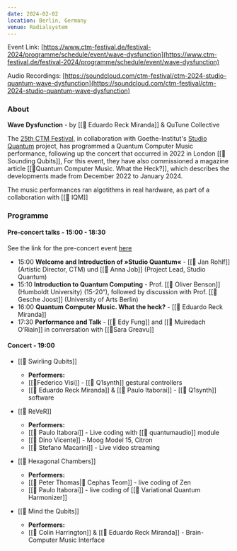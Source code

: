 ```yaml
---
date: 2024-02-02
location: Berlin, Germany
venue: Radialsystem
---
```

Event Link:
[https://www.ctm-festival.de/festival-2024/programme/schedule/event/wave-dysfunction](https://www.ctm-festival.de/festival-2024/programme/schedule/event/wave-dysfunction)

Audio Recordings:
[https://soundcloud.com/ctm-festival/ctm-2024-studio-quantum-wave-dysfunction](https://soundcloud.com/ctm-festival/ctm-2024-studio-quantum-wave-dysfunction)
### About

**Wave Dysfunction** - by  [[👤 Eduardo Reck Miranda]] & QuTune Collective


The [25th CTM Festival](https://www.ctm-festival.de/festival-2024/welcome), in collaboration with Goethe-Institut's [Studio Quantum](https://www.goethe.de/prj/lqs/en/index.html) project, has programmed a Quantum Computer Music performance, following up the concert that occurred in 2022 in London [[📍Sounding Qubits]], 
For this event, they have also commissioned a magazine article [[📰Quantum Computer Music. What the Heck?]], which describes the developments made from December 2022 to January 2024.

The music performances ran algotithms in real hardware, as part of a collaboration with [[🏢 IQM]]

### Programme

#### Pre-concert talks - 15:00 - 18:30
See the link for the pre-concert event [here](https://www.ctm-festival.de/festival-2024/programme/schedule/event/quantum-computing)

- 15:00 **Welcome and Introduction of »Studio Quantum«** -  [[👤 Jan Rohlf]] (Artistic Director, CTM) und [[👤 Anna Job]] (Project Lead, Studio Quantum)
- 15:10 **Introduction to Quantum Computing** - Prof. [[👤 Oliver Benson]] (Humboldt University) (15-20“), followed by discussion with Prof. [[👤 Gesche Joost]] (University of Arts Berlin)
- 16:00 **Quantum Computer Music. What the heck?** - [[👤 Eduardo Reck Miranda]]
- 17:30 **Performance and Talk** - [[👤 Edy Fung]] and [[👤 Muiredach O‘Riain]] in conversation with [[👤Sara Greavu]]

#### Concert - 19:00

- [[🎵 Swirling Qubits]]
	- **Performers:**
	- [[👤Federico Visi]] - [[💾 Q1synth]] gestural controllers
	- [[👤 Eduardo Reck Miranda]] & [[👤 Paulo Itaborai]] - [[💾 Q1synth]] software


- [[🎵 ReVeR]]
	- **Performers:**
	- [[👤 Paulo Itaborai]] - Live coding with [[💾 quantumaudio]] module
	- [[👤 Dino Vicente]] - Moog Model 15, Citron
	- [[👤 Stefano Macarini]] - Live video streaming

- [[🎵 Hexagonal Chambers]]
	- **Performers:**
	- [[👤 Peter Thomas|👤 Cephas Teom]] - live coding of Zen
	- [[👤 Paulo Itaborai]] - live coding of [[💾 Variational Quantum Harmonizer]]

- [[🎵 Mind the Qubits]]
	- **Performers:**
	- [[👤 Colin Harrington]] & [[👤 Eduardo Reck Miranda]] - Brain-Computer Music Interface

